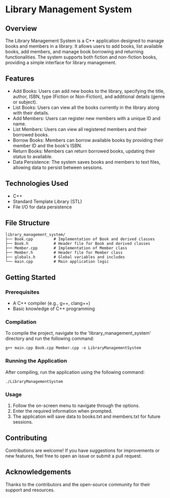 # Library Management System

## Overview

The Library Management System is a C++ application designed to manage books and members in a library. It allows users to add books, list available books, add members, and manage book borrowing and returning functionalities. The system supports both fiction and non-fiction books, providing a simple interface for library management.

## Features

- Add Books: Users can add new books to the library, specifying the title, author, ISBN, type (Fiction or Non-Fiction), and additional details (genre or subject).
- List Books: Users can view all the books currently in the library along with their details.
- Add Members: Users can register new members with a unique ID and name.
- List Members: Users can view all registered members and their borrowed books.
- Borrow Books: Members can borrow available books by providing their member ID and the book's ISBN.
- Return Books: Members can return borrowed books, updating their status to available.
- Data Persistence: The system saves books and members to text files, allowing data to persist between sessions.

## Technologies Used

- C++
- Standard Template Library (STL)
- File I/O for data persistence

## File Structure

```
library_management_system/
├── Book.cpp         # Implementation of Book and derived classes
├── Book.h           # Header file for Book and derived classes
├── Member.cpp       # Implementation of Member class
├── Member.h         # Header file for Member class
├── globals.h        # Global variables and includes
└── main.cpp         # Main application logic
```

## Getting Started

### Prerequisites

- A C++ compiler (e.g., g++, clang++)
- Basic knowledge of C++ programming

### Compilation

To compile the project, navigate to the 'library_management_system' directory and run the following command:

`g++ main.cpp Book.cpp Member.cpp -o LibraryManagementSystem`

### Running the Application

After compiling, run the application using the following command:

`./LibraryManagementSystem`

### Usage

1. Follow the on-screen menu to navigate through the options.
2. Enter the required information when prompted.
3. The application will save data to books.txt and members.txt for future sessions.

## Contributing

Contributions are welcome! If you have suggestions for improvements or new features, feel free to open an issue or submit a pull request.

## Acknowledgements

Thanks to the contributors and the open-source community for their support and resources.
